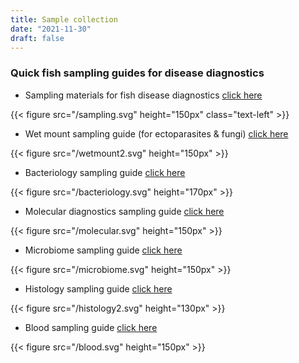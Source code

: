```yaml
---
title: Sample collection
date: "2021-11-30"
draft: false
---
```


### Quick fish sampling guides for disease diagnostics

- Sampling materials for fish disease diagnostics [click here](https://digitalarchive.worldfishcenter.org/bitstream/handle/20.500.12348/4836/6c300dac0c2fe3f5b6833d4b93388a6c.pdf?sequence=2&isAllowed=y)

{{< figure src="/sampling.svg" height="150px" class="text-left" >}}

- Wet mount sampling guide (for ectoparasites & fungi) [click here](https://hdl.handle.net/20.500.12348/4837)

{{< figure src="/wetmount2.svg" height="150px" >}}

- Bacteriology sampling guide [click here](https://hdl.handle.net/20.500.12348/4840) 

{{< figure src="/bacteriology.svg" height="170px" >}}

- Molecular diagnostics sampling guide [click here](https://hdl.handle.net/20.500.12348/4841)

{{< figure src="/molecular.svg" height="150px" >}}

- Microbiome sampling guide [click here](https://hdl.handle.net/20.500.12348/4838)

{{< figure src="/microbiome.svg" height="150px" >}}

- Histology sampling guide [click here](https://hdl.handle.net/20.500.12348/4842)

{{< figure src="/histology2.svg" height="130px" >}}

- Blood sampling guide [click here](https://hdl.handle.net/20.500.12348/4839)

{{< figure src="/blood.svg" height="150px" >}}






